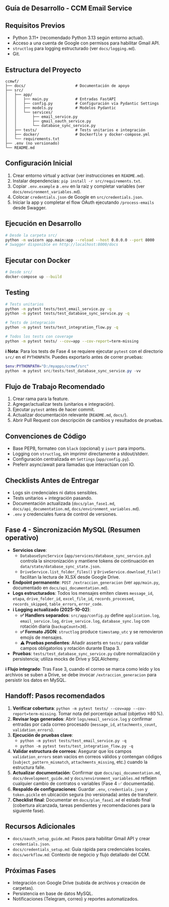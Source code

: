 ## Guía de Desarrollo - CCM Email Service

## Requisitos Previos

- Python 3.11+ (recomendado Python 3.13 según entorno actual).
- Acceso a una cuenta de Google con permisos para habilitar Gmail API.
- `structlog` para logging estructurado (ver `docs/logging.md`).
- Git.

## Estructura del Proyecto

```
ccmwf/
├── docs/                      # Documentación de apoyo
├── src/
│   ├── app/
│   │   ├── main.py            # Entradas FastAPI
│   │   ├── config.py          # Configuración vía Pydantic Settings
│   │   ├── models.py          # Modelos Pydantic
│   │   └── services/
│   │       ├── email_service.py
│   │       ├── gmail_oauth_service.py
│   │       └── database_sync_service.py
│   ├── tests/                 # Tests unitarios e integración
│   ├── docker/                # Dockerfile y docker-compose.yml
│   └── requirements.txt
├── .env (no versionado)
└── README.md
```

## Configuración Inicial

1. Crear entorno virtual y activar (ver instrucciones en `README.md`).
2. Instalar dependencias: `pip install -r src/requirements.txt`.
3. Copiar `.env.example` a `.env` en la raíz y completar variables (ver `docs/environment_variables.md`).
4. Colocar `credentials.json` de Google en `src/credentials.json`.
5. Iniciar la app y completar el flow OAuth ejecutando `/process-emails` desde Swagger.

## Ejecución en Desarrollo

```bash
# Desde la carpeta src/
python -m uvicorn app.main:app --reload --host 0.0.0.0 --port 8000
# Swagger disponible en http://localhost:8000/docs
```

## Ejecutar con Docker

```bash
# Desde src/
docker-compose up --build
```

## Testing

```bash
# Tests unitarios
python -m pytest tests/test_email_service.py -q
python -m pytest tests/test_database_sync_service.py -q

# Tests de integración
python -m pytest tests/test_integration_flow.py -q

# Todos los tests con coverage
python -m pytest tests/ --cov=app --cov-report=term-missing
```

**ℹ️ Nota**: Para los tests de Fase 4 se requiere ejecutar `pytest` con el directorio `src/` en el `PYTHONPATH`. Puedes exportarlo antes de correr pruebas:

```powershell
$env:PYTHONPATH="D:/myapps/ccmwf/src"
python -m pytest src/tests/test_database_sync_service.py -vv
```

## Flujo de Trabajo Recomendado

1. Crear rama para la feature.
2. Agregar/actualizar tests (unitarios e integración).
3. Ejecutar `pytest` antes de hacer commit.
4. Actualizar documentación relevante (`README.md`, `docs/`).
5. Abrir Pull Request con descripción de cambios y resultados de pruebas.

## Convenciones de Código

- Base PEP8, formateo con `black` (opcional) y `isort` para imports.
- Logging con `structlog`, sin imprimir directamente a stdout/stderr.
- Configuración centralizada en `Settings` (`app/config.py`).
- Preferir async/await para llamadas que interactúan con IO.

## Checklists Antes de Entregar

- Logs sin credenciales ni datos sensibles.
- Tests unitarios + integración pasando.
- Documentación actualizada (`docs/plan_fase1.md`, `docs/api_documentation.md`, `docs/environment_variables.md`).
- `.env` y credenciales fuera de control de versiones.

## Fase 4 - Sincronización MySQL (Resumen operativo)

- **Servicios clave**:
  - `DatabaseSyncService` (`app/services/database_sync_service.py`) controla la sincronización y mantiene tokens de continuación en `data/state/database_sync_state.json`.
  - `DriveService.list_folder_files()` y `DriveService.download_file()` facilitan la lectura de XLSX desde Google Drive.
- **Endpoint permanente**: `POST /extraccion_generacion` (ver `app/main.py`, documentado en `docs/api_documentation.md`).
- **Logs estructurados**: Todos los mensajes emiten claves `message_id`, `etapa`, `drive_folder_id`, `excel_file_id`, `records_processed`, `records_skipped`, `table_errors`, `error_code`.
- **ℹ️ Logging actualizado (2025-10-02)**:
  - **✅ Handlers separados**: `src/app/config.py` define `application.log`, `email_service.log`, `drive_service.log`, `database_sync.log` con rotación diaria (`backupCount=30`).
  - **✅ Formato JSON**: `structlog` produce `timestamp_utc` y se removieron emojis de mensajes.
  - **⚠️ Pruebas pendientes**: Añadir asserts en `tests/` para validar campos obligatorios y rotación durante Etapa 3.
- **Pruebas**: `tests/test_database_sync_service.py` cubre normalización y persistencia; utiliza mocks de Drive y SQLAlchemy.

**ℹ️ Flujo integrado**: Tras Fase 3, cuando el correo se marca como leído y los archivos se suben a Drive, se debe invocar `/extraccion_generacion` para persistir los datos en MySQL.

## Handoff: Pasos recomendados

1. **Verificar cobertura**: `python -m pytest tests/ --cov=app --cov-report=term-missing`. Tomar nota del porcentaje actual (objetivo ≥80 %).
2. **Revisar logs generados**: Abrir `logs/email_service.log` y confirmar entradas por cada correo procesado (`message_id`, `attachments_count`, `validation_errors`).
3. **Ejecución de pruebas clave**:
   - `python -m pytest tests/test_email_service.py -q`
   - `python -m pytest tests/test_integration_flow.py -q`
4. **Validar estructura de correos**: Asegurar que los campos `validation_errors` sean vacíos en correos válidos y contengan códigos (`subject_pattern_mismatch`, `attachments_missing`, etc.) cuando la estructura falle.
5. **Actualizar documentación**: Confirmar que `docs/api_documentation.md`, `docs/development_guide.md` y `docs/environment_variables.md` reflejen cualquier cambio de contratos o variables (Fase 4 ✅ documentada).
6. **Respaldo de configuraciones**: Guardar `.env`, `credentials.json` y `token.pickle` en ubicación segura (no versionada) antes de transferir.
7. **Checklist final**: Documentar en `docs/plan_fase1.md` el estado final (cobertura alcanzada, tareas pendientes y recomendaciones para la siguiente fase).

## Recursos Adicionales

- `docs/oauth_setup_guide.md`: Pasos para habilitar Gmail API y crear `credentials.json`.
- `docs/credentials_setup.md`: Guía rápida para credenciales locales.
- `docs/workflow.md`: Contexto de negocio y flujo detallado del CCM.

## Próximas Fases

- Integración con Google Drive (subida de archivos y creación de carpetas).
- Persistencia en base de datos MySQL.
- Notificaciones (Telegram, correo) y reportes automatizados.
